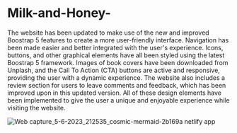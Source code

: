 # Milk-and-Honey-


<p>
  The website has been updated to make use of the new and improved Boostrap 5 features to create a more user-friendly interface. Navigation has been made easier and better integrated with the user's experience. Icons, buttons, and other graphical elements have all been styled using the latest Boostrap 5 framework. Images of book covers have been downloaded from Unplash, and the Call To Action (CTA) buttons are active and responsive, providing the user with a dynamic experience. The website also includes a review section for users to leave comments and feedback, which has been improved upon in this updated version. All of these design elements have been implemented to give the user a unique and enjoyable experience while visiting the website.</p>

![Web capture_5-6-2023_212535_cosmic-mermaid-2b169a netlify app](https://github.com/lotsun/Milk-and-Honey-/assets/50834895/38b4b64b-75a8-4c04-8ee5-dc688e3b11c6)
